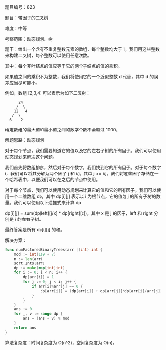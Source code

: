 题目编号：823

题目：带因子的二叉树

难度：中等

考察范围：动态规划、树

题干：给出一个含有不重复整数元素的数组，每个整数均大于 1。我们用这些整数来构建二叉树，每个整数可以使用任意次数。

其中：每个非叶结点的值应等于它的两个子结点的值的乘积。

如果值之间的乘积不为整数，我们将使用它的一个近似整数 d 代替，其中 d 的误差应当尽可能小。

例如，数组 [2,3,4] 可以表示为如下二叉树：

```
      24
     /  \
    12   4
   /  \
  6    2
```

给定数组的最大值和最小值之间的数字个数不会超过 1000。

解题思路：动态规划

对于每个节点，我们需要知道它的值以及它的左右子树的所有因子。我们可以使用动态规划来解决这个问题。

我们首先将数组排序，然后对于每个数字，我们找到它的所有因子。对于每个数字 i，我们可以将其分解为两个因子 j 和 i/j，其中 j <= i/j。我们将这些因子存储在一个哈希表中，以便我们可以在之后的节点中使用。

对于每个节点，我们可以使用动态规划来计算它的值和它的所有因子。我们可以使用一个二维数组 dp，其中 dp[i][j] 表示以 i 为根节点，它的值为 j 的所有子树的数量。我们可以使用以下递推式来计算 dp：

dp[i][j] = sum(dp[left][j/x] * dp[right][x])，其中 x 是 j 的因子，left 和 right 分别是 i 的左右子树。

最终答案是所有 dp[i][j] 的和。

解决方案：

```go
func numFactoredBinaryTrees(arr []int) int {
    mod := int(1e9 + 7)
    n := len(arr)
    sort.Ints(arr)
    dp := make(map[int]int)
    for i := 0; i < n; i++ {
        dp[arr[i]] = 1
        for j := 0; j < i; j++ {
            if arr[i]%arr[j] == 0 {
                dp[arr[i]] = (dp[arr[i]] + dp[arr[j]]*dp[arr[i]/arr[j]]) % mod
            }
        }
    }
    ans := 0
    for _, v := range dp {
        ans = (ans + v) % mod
    }
    return ans
}
```

算法复杂度：时间复杂度为 O(n^2)，空间复杂度为 O(n)。